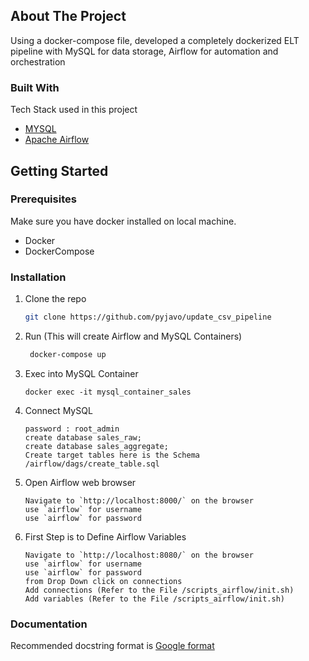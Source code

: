 
<!-- ABOUT THE PROJECT -->
## About The Project

Using a docker-compose file, developed a completely dockerized ELT pipeline with MySQL for data storage, Airflow for automation and orchestration

### Built With

Tech Stack used in this project
* [MYSQL](https://dev.mysql.com/doc/)
* [Apache Airflow](https://airflow.apache.org/docs/apache-airflow/stable/)


<!-- GETTING STARTED -->
## Getting Started


### Prerequisites

Make sure you have docker installed on local machine.
* Docker
* DockerCompose
  
### Installation

1. Clone the repo
   ```sh
   git clone https://github.com/pyjavo/update_csv_pipeline
   ```
2. Run (This will create Airflow and MySQL Containers)
   ```sh
    docker-compose up
   ```
3. Exec into MySQL Container 
    ```
    docker exec -it mysql_container_sales

    ```  
4. Connect MySQL
    ```mysql -h 127.0.0.1 -P 3306 -u root -p
    password : root_admin 
    create database sales_raw;
    create database sales_aggregate;
    Create target tables here is the Schema /airflow/dags/create_table.sql
    ```
5. Open Airflow web browser
   ```JS
   Navigate to `http://localhost:8000/` on the browser
   use `airflow` for username
   use `airflow` for password
   ```
6. First Step is to Define Airflow Variables
   ```JS
   Navigate to `http://localhost:8080/` on the browser
   use `airflow` for username
   use `airflow` for password
   from Drop Down click on connections 
   Add connections (Refer to the File /scripts_airflow/init.sh)
   Add variables (Refer to the File /scripts_airflow/init.sh)
   ```

### Documentation
Recommended docstring format is [Google format](https://google.github.io/styleguide/pyguide.html#381-docstrings)

<!-- MARKDOWN LINKS & IMAGES -->
[product-screenshot]: Capture.PNG

